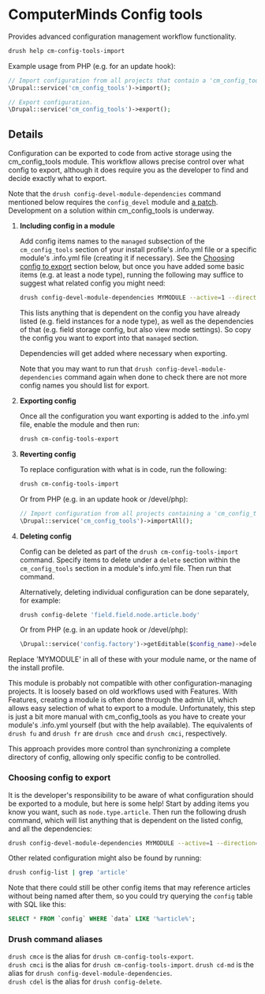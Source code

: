 # ComputerMinds Config tools
Provides advanced configuration management workflow functionality.

```bash
drush help cm-config-tools-import
```

Example usage from PHP (e.g. for an update hook):

```php
// Import configuration from all projects that contain a 'cm_config_tools' key.
\Drupal::service('cm_config_tools')->import();

// Export configuration.
\Drupal::service('cm_config_tools')->export();
```

Details
------------------------

Configuration can be exported to code from active storage using the
cm_config_tools module. This workflow allows precise control over what config to
export, although it does require you as the developer to find and decide exactly
what to export.

Note that the `drush config-devel-module-dependencies` command mentioned below
requires the `config_devel` module and
[a patch](https://www.drupal.org/files/issues/config_devel-drush_config_list-2319193-10.patch).
Development on a solution within cm_config_tools is underway.

1. **Including config in a module**
   
   Add config items names to the `managed` subsection of the `cm_config_tools`
   section of your install profile's .info.yml file or a specific module's
   .info.yml file (creating it if necessary).
   See the [Choosing config to export](#choosing-config-to-export) section
   below, but once you have added some basic items (e.g. at least a node type),
   running the following may suffice to suggest what related config you might
   need:
   
   ```bash
   drush config-devel-module-dependencies MYMODULE --active=1 --direction=both
   ```
   
   This lists anything that is dependent on the config you have already listed
   (e.g. field instances for a node type), as well as the dependencies of that
   (e.g. field storage config, but also view mode settings). So copy the config
   you want to export into that `managed` section.
    
   Dependencies will get added where necessary when exporting.
   
   Note that you may want to run that `drush config-devel-module-dependencies`
   command again when done to check there are not more config names you should
   list for export.
   
2. **Exporting config**
   
   Once all the configuration you want exporting is added to the .info.yml file,
   enable the module and then run:
   
   ```bash
   drush cm-config-tools-export
   ```
   
3. **Reverting config**
    
   To replace configuration with what is in code, run the following:
   
   ```bash
   drush cm-config-tools-import
   ```
   
   Or from PHP (e.g. in an update hook or /devel/php):
   
   ```php
   // Import configuration from all projects containing a 'cm_config_tools' key.
   \Drupal::service('cm_config_tools')->importAll();
   ```
   
4. **Deleting config**
    
   Config can be deleted as part of the `drush cm-config-tools-import` command.
   Specify items to delete under a `delete` section within the `cm_config_tools`
   section in a module's info.yml file. Then run that command.
   
   Alternatively, deleting individual configuration can be done separately, for
   example:
   
   ```bash
   drush config-delete 'field.field.node.article.body'
   ```
   
   Or from PHP (e.g. in an update hook or /devel/php):
   
   ```php
   \Drupal::service('config.factory')->getEditable($config_name)->delete();
   ```

Replace 'MYMODULE' in all of these with your module name, or the name of the
install profile.

This module is probably not compatible with other configuration-managing 
projects. It is loosely based on old workflows used with Features. With
Features, creating a module is often done through the admin UI, which allows
easy selection of what to export to a module. Unfortunately, this step is just a
bit more manual with cm_config_tools as you have to create your module's
.info.yml yourself (but with the help available). The equivalents of `drush fu`
and `drush fr` are `drush cmce` and `drush cmci`, respectively.

This approach provides more control than synchronizing a complete directory of
config, allowing only specific config to be controlled.

### Choosing config to export ###

It is the developer's responsibility to be aware of what configuration should be
exported to a module, but here is some help! Start by adding items you know you
want, such as `node.type.article`. Then run the following drush command, which
will list anything that is dependent on the listed config, and all the
dependencies:

```bash
drush config-devel-module-dependencies MYMODULE --active=1 --direction=both
```

Other related configuration might also be found by running:

```bash
drush config-list | grep 'article'
```

Note that there could still be other config items that may reference articles
without being named after them, so you could try querying the `config` table
with SQL like this:

```sql
SELECT * FROM `config` WHERE `data` LIKE '%article%';
```

### Drush command aliases ###

`drush cmce` is the alias for `drush cm-config-tools-export`.  
`drush cmci` is the alias for `drush cm-config-tools-import`.
`drush cd-md` is the alias for `drush config-devel-module-dependencies`.  
`drush cdel` is the alias for `drush config-delete`.  
